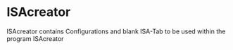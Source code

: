 ISAcreator
==========

ISAcreator contains Configurations and blank ISA-Tab to be used within the program ISAcreator
